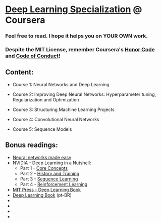 <!-- Started 05 Aug 2019 -->

# [Deep Learning Specialization](https://www.coursera.org/specializations/deep-learning?) @ Coursera

### Feel free to read. I hope it helps you on YOUR OWN work.

### Despite the MIT License, remember Coursera's [Honor Code](https://learner.coursera.help/hc/en-us/articles/209818863-Coursera-Honor-Code) and [Code of Conduct](https://learner.coursera.help/hc/en-us/articles/208280036-Coursera-Code-of-Conduct)!

## Content:

- Course 1: Neural Networks and Deep Learning

- Course 2: Improving Deep Neural Networks: Hyperparameter tuning, Regularization and Optimization

- Course 3: Structuring Machine Learning Projects

- Course 4: Convolutional Neural Networks

- Course 5: Sequence Models

## Bonus readings:
- [Neural networks made easy](https://techcrunch.com/2017/04/13/neural-networks-made-easy/)
- NVIDIA - Deep Learning in a Nutshell:
	- Part 1 - [Core Concepts](https://devblogs.nvidia.com/deep-learning-nutshell-core-concepts/)
	- Part 2 - [History and Training](https://devblogs.nvidia.com/deep-learning-nutshell-history-training/)
	- Part 3 - [Sequence Learning](https://devblogs.nvidia.com/deep-learning-nutshell-sequence-learning/)
	- Part 4 - [Reinforcement Learning](https://devblogs.nvidia.com/deep-learning-nutshell-reinforcement-learning/)
- [MIT Press - Deep Learning Book](http://www.deeplearningbook.org/)
- [Deep Learning Book](http://deeplearningbook.com.br/) (pt-BR)
- 
- 
- 
- 

